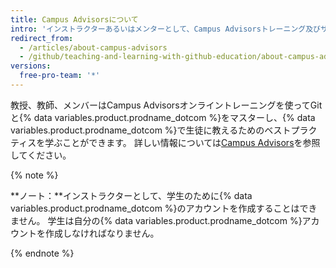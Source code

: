 ```yaml
---
title: Campus Advisorsについて
intro: 'インストラクターあるいはメンターとして、Campus Advisorsトレーニング及びサポートと共に学校での{% data variables.product.prodname_dotcom %}の利用について学んでください。'
redirect_from:
  - /articles/about-campus-advisors
  - /github/teaching-and-learning-with-github-education/about-campus-advisors
versions:
  free-pro-team: '*'
---
```

教授、教師、メンバーはCampus Advisorsオンライントレーニングを使ってGitと{% data variables.product.prodname_dotcom %}をマスターし、{% data variables.product.prodname_dotcom %}で生徒に教えるためのベストプラクティスを学ぶことができます。  詳しい情報については[Campus Advisors](https://education.github.com/teachers/advisors)を参照してください。

{% note %}

**ノート：**インストラクターとして、学生のために{% data variables.product.prodname_dotcom %}のアカウントを作成することはできません。 学生は自分の{% data variables.product.prodname_dotcom %}アカウントを作成しなければなりません。

{% endnote %}
